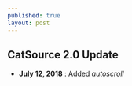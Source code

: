 ```yaml
---
published: true
layout: post
---
```

## CatSource 2.0 Update

- **July 12, 2018** : Added *autoscroll*
